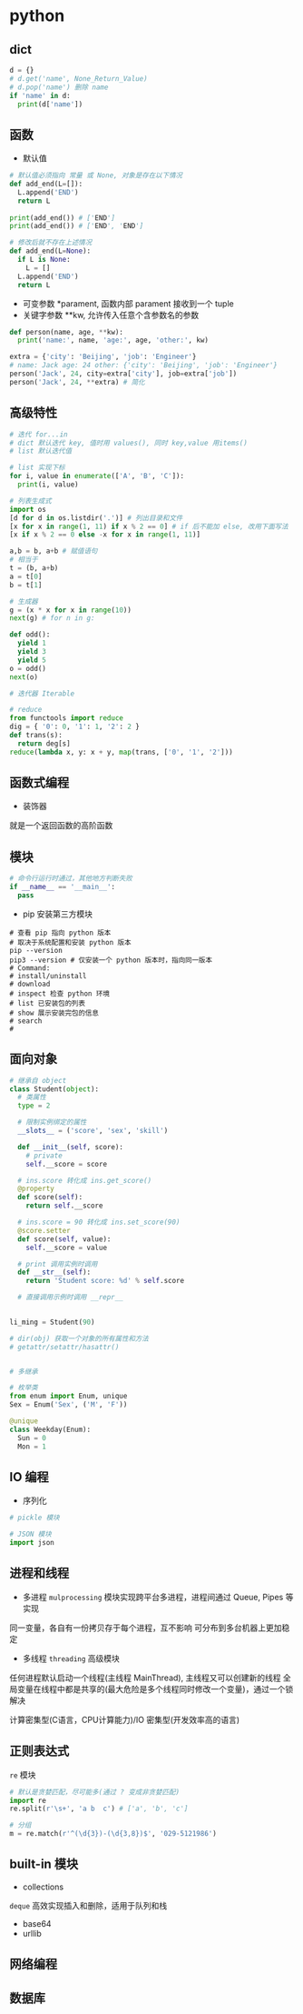 # python

## dict

```python
d = {}
# d.get('name', None_Return_Value)
# d.pop('name') 删除 name
if 'name' in d:
  print(d['name'])
```

## 函数

- 默认值

```python
# 默认值必须指向 常量 或 None, 对象是存在以下情况
def add_end(L=[]):
  L.append('END')
  return L
    
print(add_end()) # ['END']
print(add_end()) # ['END', 'END']

# 修改后就不存在上述情况
def add_end(L=None):
  if L is None:
    L = []
  L.append('END')
  return L
```

- 可变参数 *parament, 函数内部 parament 接收到一个 tuple
- 关键字参数 **kw, 允许传入任意个含参数名的参数

```python
def person(name, age, **kw):
  print('name:', name, 'age:', age, 'other:', kw)

extra = {'city': 'Beijing', 'job': 'Engineer'}
# name: Jack age: 24 other: {'city': 'Beijing', 'job': 'Engineer'}
person('Jack', 24, city=extra['city'], job=extra['job'])
person('Jack', 24, **extra) # 简化
```

## 高级特性

```python
# 迭代 for...in
# dict 默认迭代 key, 值时用 values(), 同时 key,value 用items()
# list 默认迭代值

# list 实现下标
for i, value in enumerate(['A', 'B', 'C']):
  print(i, value)

# 列表生成式
import os
[d for d in os.listdir('.')] # 列出目录和文件
[x for x in range(1, 11) if x % 2 == 0] # if 后不能加 else, 改用下面写法
[x if x % 2 == 0 else -x for x in range(1, 11)]

a,b = b, a+b # 赋值语句
# 相当于
t = (b, a+b)
a = t[0]
b = t[1]

# 生成器
g = (x * x for x in range(10))
next(g) # for n in g:

def odd():
  yield 1
  yield 3
  yield 5
o = odd()
next(o)

# 迭代器 Iterable

# reduce
from functools import reduce
dig = { '0': 0, '1': 1, '2': 2 }
def trans(s):
  return deg[s]
reduce(lambda x, y: x + y, map(trans, ['0', '1', '2']))
```

## 函数式编程

- 装饰器

就是一个返回函数的高阶函数

## 模块

```python
# 命令行运行时通过，其他地方判断失败
if __name__ == '__main__':
  pass
```

- pip 安装第三方模块

```shell
# 查看 pip 指向 python 版本
# 取决于系统配置和安装 python 版本
pip --version
pip3 --version # 仅安装一个 python 版本时，指向同一版本
# Command:
# install/uninstall
# download
# inspect 检查 python 环境
# list 已安装包的列表
# show 展示安装完包的信息
# search
# 
```

## 面向对象

```python
# 继承自 object
class Student(object):
  # 类属性
  type = 2

  # 限制实例绑定的属性
  __slots__ = ('score', 'sex', 'skill')

  def __init__(self, score):
    # private
    self.__score = score

  # ins.score 转化成 ins.get_score()
  @property
  def score(self):
    return self.__score

  # ins.score = 90 转化成 ins.set_score(90)
  @score.setter
  def score(self, value):
    self.__score = value

  # print 调用实例时调用
  def __str__(self):
    return 'Student score: %d' % self.score

  # 直接调用示例时调用 __repr__
  

li_ming = Student(90)

# dir(obj) 获取一个对象的所有属性和方法
# getattr/setattr/hasattr()


# 多继承

# 枚举类
from enum import Enum, unique
Sex = Enum('Sex', ('M', 'F'))

@unique
class Weekday(Enum):
  Sun = 0
  Mon = 1
```

## IO 编程

- 序列化

```python
# pickle 模块

# JSON 模块
import json
```

## 进程和线程

- 多进程 `mulprocessing` 模块实现跨平台多进程，进程间通过 Queue, Pipes 等实现

同一变量，各自有一份拷贝存于每个进程，互不影响
可分布到多台机器上更加稳定

- 多线程 `threading` 高级模块

任何进程默认启动一个线程(主线程 MainThread), 主线程又可以创建新的线程
全局变量在线程中都是共享的(最大危险是多个线程同时修改一个变量)，通过一个锁解决

计算密集型(C语言，CPU计算能力)/IO 密集型(开发效率高的语言)

## 正则表达式

`re` 模块

```python
# 默认是贪婪匹配，尽可能多(通过 ? 变成非贪婪匹配)
import re
re.split(r'\s+', 'a b  c') # ['a', 'b', 'c']

# 分组
m = re.match(r'^(\d{3})-(\d{3,8})$', '029-5121986')
```

## built-in 模块

- collections

`deque` 高效实现插入和删除，适用于队列和栈

- base64
- urllib

## 网络编程

## 数据库
